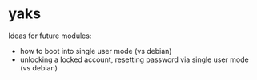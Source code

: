 # yaks

Ideas for future modules:
- how to boot into single user mode (vs debian)
- unlocking a locked account, resetting password via single user mode (vs debian)
